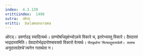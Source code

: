 ```yaml
---
index:  4.3.139
vrittiindex:  1498
sutra:  ओरञ्
vritti:  balamanorama 
---
```


ओरञ्। उवर्णादढ् स्यादित्यर्थः। प्राण्योषधिवृक्षेभ्योऽवये विकारे च, इतरेभ्यस्तु विकारे। दैवदारवं भाद्रदारवमिति। देवदारोर्भद्रदारोश्चावयवो विकारो वेत्यर्थः। `पीतद्वर्थाना'मित्याद्युदात्तावेतौ। ततश्च `अनुदात्तादेश्चे'त्यनेन गतार्थता न।


